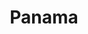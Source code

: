 ---
title: Panama
crosslinks:
- crayonpop
- BeautyQueens
- OutOfTheLoop
- WorldDailyTops
- Nerf
- Bitcoin
- place
---